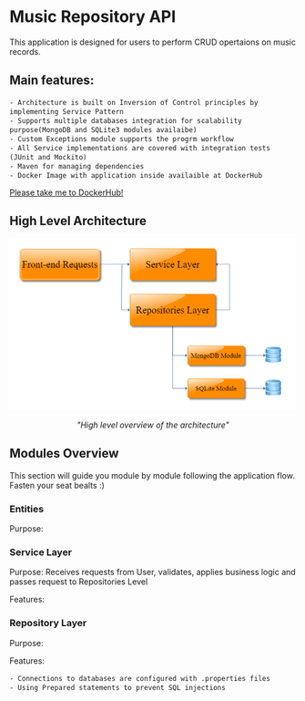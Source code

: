 # Music Repository API

This application is designed for users to perform CRUD opertaions on music records. 

## Main features:
	- Architecture is built on Inversion of Control principles by implementing Service Pattern
	- Supports multiple databases integration for scalability purpose(MongoDB and SQLite3 modules availaibe)
	- Custom Exceptions module supports the progrm workflow
	- All Service implementations are covered with integration tests (JUnit and Mockito)
	- Maven for managing dependencies
	- Docker Image with application inside availaible at DockerHub 

[Please take me to DockerHub!](https://hub.docker.com/)
	


## High Level Architecture

<p align="center">
   <img src ="readMeSource/High Level Architecture Music Repo.png" width="600">
</p>

<p align="center">
   <i>"High level overview of the architecture"</i>
</p>



## Modules Overview

This section will guide you module by module following the application flow. Fasten your seat bealts :)

### Entities

Purpose: 

### Service Layer

Purpose: Receives requests from User, validates, applies business logic and passes request to Repositories Level

Features:

### Repository Layer

Purpose: 

Features:

	- Connections to databases are configured with .properties files
	- Using Prepared statements to prevent SQL injections
